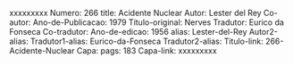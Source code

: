 xxxxxxxxx
Numero: 266
title: Acidente Nuclear
Autor: Lester del Rey
Co-autor: 
Ano-de-Publicacao: 1979
Titulo-original: Nerves
Tradutor: Eurico da Fonseca
Co-tradutor: 
Ano-de-edicao: 1956
alias: Lester-del-Rey
Autor2-alias: 
Tradutor1-alias: Eurico-da-Fonseca
Tradutor2-alias: 
Titulo-link: 266-Acidente-Nuclear
Capa: 
pags: 183
Capa-link: 
xxxxxxxxx